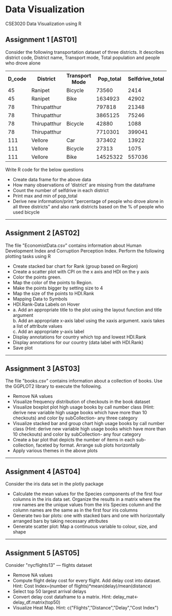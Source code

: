 # Data Visualization
CSE3020 Data Visualization using R

## Assignment 1 [AST01]
Consider the following transportation dataset of three districts. It describes district code, District name, Transport mode, Total population and people who drove alone <br>
<table>
  <tr>
    <th>D_code</th>
    <th>District</th> 
    <th>Transport Mode</th>
    <th>Pop_total</th>
    <th>Selfdrive_total</th>
  </tr>
  <tr>
    <td>45 <td>Ranipet</td> <td>Bicycle</td> <td>73560</td> <td>2414</td>
  </tr>
  <tr>
    <td>45</td> <td>Ranipet</td> <td>Bike</td> <td>1634923</td> <td>42902</td>
  </tr>
  <tr>
    <td>78</td> <td>Thirupatthur</td> <td></td> <td>797818</td> <td>21348</td>
  </tr>
  <tr>
    <td>78</td> <td>Thirupatthur</td> <td></td> <td>3865125</td> <td>75246</td></tr>
  <tr>
    <td>78</td> <td>Thirupatthur</td> <td>Bicycle</td> <td>42880</td> <td>1088</td>
  </tr>
  <tr>
    <td>78</td> <td>Thirupatthur</td> <td></td> <td>7710301</td> <td>399041</td>
  </tr>
  <tr>
    <td>111</td> <td>Vellore</td>  <td>Car</td> <td>373402</td> <td>13922</td>
  </tr>
  <tr>
    <td>111</td> <td>Vellore</td> <td>Bicycle</td> <td>27313</td> <td>1075</td>
  </tr>
  <tr>
  <td>111</td> <td>Vellore</td> <td>Bike</td> <td>14525322</td> <td>557036</td>
  </tr>
</table>

Write R code for the below questions
- Create data frame for the above data
- How many observations of ‘district’ are missing from the dataframe
- Count the number of selfdrive in each district
- Print max and min of pop_total
- Derive new information/print "percentage of people who drove alone in all three districts" and also rank districts based on the % of people who used bicycle
<hr>


## Assignment 2 [AST02]
The file "EconomistData.csv" contains information about Human Development Index and Corruption Perception Index. Perform the following plotting tasks using R
- Create stacked bar chart for Rank (group based on Region)
- Create a scatter plot with CPI on the x axis and HDI on the y axis
- Color the points green. 
- Map the color of the points to Region. 
- Make the points bigger by setting size to 4 
- Map the size of the points to HDI.Rank 
- Mapping Data to Symbols 
- HDI.Rank-Data Labels on Hover 
- a. Add an appropriate title to the plot using the layout function and title argument <br>
  b. Add an appropriate x-axis label using the xaxis argument. xaxis takes a list of attribute values<br>
  c. Add an appropriate y-axis label <br>
- Display annotations for country which top and lowest HDI.Rank
- Display annotations for our country (data label with HDI.Rank)
- Save plot
<hr>

## Assignment 3 [AST03]
The file "books.csv" contains information about a collection of books. Use the GGPLOT2 library to execute the following.
- Remove NA values
- Visualize frequency distribution of checkouts in the book dataset
- Visualize boxplot plot high usage books by call number class (Hint: derive new variable high usage books which have more than 10 checkouts) and color by subCollection- any three category
- Visualize stacked bar and group chart high usage books by call number class (Hint: derive new variable high usage books which have more than 10 checkouts) and color by subCollection- any four category
- Create a bar plot that depicts the number of items in each sub-collection, faceted by format. Arrange sub plots horizontally
- Apply various themes in the above plots
<hr>

## Assignment 4 [AST04]
Consider the iris data set in the plotly package
- Calculate the mean values for the Species components of the first four columns in the iris data set. Organize the results in a matrix where the row names are the unique values from the iris Species column and the column names are the same as in the first four iris columns
- Generate two bar plots: one with stacked bars and one with horizontally arranged bars by taking necessary attributes
- Generate scatter plot: Map a continuous variable to colour, size, and shape 
<hr>

## Assignment 5 [AST05]
Consider "nycflights13" — flights dataset
- Remove NA values
- Compute flight delay cost for every flight. Add delay cost into dataset. Hint: Cost Index=(number of flights)*mean(delay)/mean(distance)
- Select top 50 largest arrival delays
- Convert delay cost dataframe to a matrix. Hint: delay_mat<- delay_df.matrix(top50)
- Visualize Heat Map. Hint: c("Flights","Distance","Delay","Cost Index")
